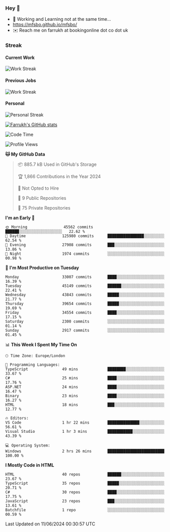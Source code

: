 ### Hey 👋

- 🏃 Working and Learning not at the same time...
- https://mfsbo.github.io/mfsbo/
- ✉️ Reach me on farrukh at bookingonline dot co dot uk

### Streak
#### Current Work
![Work Streak](https://streak-stats.demolab.com/?user=mfsbo)
#### Previous Jobs
![Work Streak](https://streak-stats.demolab.com/?user=farrukhcw)
#### Personal
![Personal Streak](https://streak-stats.demolab.com/?user=farrukhsubhani)

[![Farrukh's GitHub stats](https://github-readme-stats.vercel.app/api?username=mfsbo&hide=stars&count_private=true)](https://github.com/mfsbo/)

<!--START_SECTION:waka-->
![Code Time](http://img.shields.io/badge/Code%20Time-632%20hrs%2043%20mins-blue)

![Profile Views](http://img.shields.io/badge/Profile%20Views-0-blue)

**🐱 My GitHub Data** 

> 📦 885.7 kB Used in GitHub's Storage 
 > 
> 🏆 1,866 Contributions in the Year 2024
 > 
> 🚫 Not Opted to Hire
 > 
> 📜 9 Public Repositories 
 > 
> 🔑 75 Private Repositories 
 > 
**I'm an Early 🐤** 

```text
🌞 Morning                45562 commits       ██████░░░░░░░░░░░░░░░░░░░   22.62 % 
🌆 Daytime                125980 commits      ████████████████░░░░░░░░░   62.54 % 
🌃 Evening                27908 commits       ███░░░░░░░░░░░░░░░░░░░░░░   13.86 % 
🌙 Night                  1974 commits        ░░░░░░░░░░░░░░░░░░░░░░░░░   00.98 % 
```
📅 **I'm Most Productive on Tuesday** 

```text
Monday                   33007 commits       ████░░░░░░░░░░░░░░░░░░░░░   16.39 % 
Tuesday                  45149 commits       ██████░░░░░░░░░░░░░░░░░░░   22.41 % 
Wednesday                43843 commits       █████░░░░░░░░░░░░░░░░░░░░   21.77 % 
Thursday                 39654 commits       █████░░░░░░░░░░░░░░░░░░░░   19.69 % 
Friday                   34554 commits       ████░░░░░░░░░░░░░░░░░░░░░   17.15 % 
Saturday                 2300 commits        ░░░░░░░░░░░░░░░░░░░░░░░░░   01.14 % 
Sunday                   2917 commits        ░░░░░░░░░░░░░░░░░░░░░░░░░   01.45 % 
```


📊 **This Week I Spent My Time On** 

```text
🕑︎ Time Zone: Europe/London

💬 Programming Languages: 
TypeScript               49 mins             ████████░░░░░░░░░░░░░░░░░   33.67 % 
C#                       25 mins             ████░░░░░░░░░░░░░░░░░░░░░   17.76 % 
ASP.NET                  24 mins             ████░░░░░░░░░░░░░░░░░░░░░   16.47 % 
Binary                   23 mins             ████░░░░░░░░░░░░░░░░░░░░░   16.27 % 
HTML                     18 mins             ███░░░░░░░░░░░░░░░░░░░░░░   12.77 % 

🔥 Editors: 
VS Code                  1 hr 22 mins        ██████████████░░░░░░░░░░░   56.61 % 
Visual Studio            1 hr 3 mins         ███████████░░░░░░░░░░░░░░   43.39 % 

💻 Operating System: 
Windows                  2 hrs 26 mins       █████████████████████████   100.00 % 
```

**I Mostly Code in HTML** 

```text
HTML                     40 repos            ██████░░░░░░░░░░░░░░░░░░░   23.67 % 
TypeScript               35 repos            █████░░░░░░░░░░░░░░░░░░░░   20.71 % 
C#                       30 repos            ████░░░░░░░░░░░░░░░░░░░░░   17.75 % 
JavaScript               23 repos            ███░░░░░░░░░░░░░░░░░░░░░░   13.61 % 
Batchfile                1 repo              ░░░░░░░░░░░░░░░░░░░░░░░░░   00.59 % 
```




 Last Updated on 11/06/2024 00:30:57 UTC
<!--END_SECTION:waka-->
<!--
**mfsbo/mfsbo** is a ✨ _special_ ✨ repository because its `README.md` (this file) appears on your GitHub profile.

Here are some ideas to get you started:

- 🔭 I’m currently working on ...
- 🌱 I’m currently learning ...
- 👯 I’m looking to collaborate on ...
- 🤔 I’m looking for help with ...
- 💬 Ask me about ...
- 📫 How to reach me: ...
- 😄 Pronouns: ...
- ⚡ Fun fact: ...
-->
